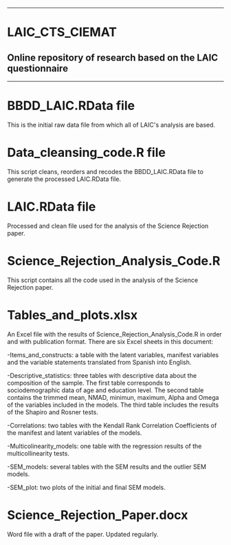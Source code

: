 ----------------------------------------------------------------------------------------------------------------------------------------------------------------
# LAIC_CTS_CIEMAT
Online repository of research based on the LAIC questionnaire
----------------------------------------------------------------------------------------------------------------------------------------------------------------
----------------------------------------------------------------------------------------------------------------------------------------------------------------

# BBDD_LAIC.RData file
This is the initial raw data file from which all of LAIC's analysis are based.

# Data_cleansing_code.R file
This script cleans, reorders and recodes the BBDD_LAIC.RData file to generate the processed LAIC.RData file.

# LAIC.RData file
Processed and clean file used for the analysis of the Science Rejection paper.

# Science_Rejection_Analysis_Code.R
This script contains all the code used in the analysis of the Science Rejection paper.

# Tables_and_plots.xlsx
An Excel file with the results of Science_Rejection_Analysis_Code.R in order and with publication format. There are six Excel sheets in this document:

   -Items_and_constructs: a table with the latent variables, manifest variables and the variable statements translated from Spanish into English.
  
   -Descriptive_statistics: three tables with descriptive data about the composition of the sample. The first table corresponds to sociodemographic data of age and education level. The second table contains the trimmed mean, NMAD, minimun, maximum, Alpha       and Omega of the variables included in the models. The third table includes the results of the Shapiro and Rosner tests.
  
   -Correlations: two tables with the Kendall Rank Correlation Coefficients of the manifest and latent variables of the models.

   -Multicolinearity_models: one table with the regression results of the multicollinearity tests.

   -SEM_models: several tables with the SEM results and the outlier SEM models.

   -SEM_plot: two plots of the initial and final SEM models.
   
# Science_Rejection_Paper.docx
Word file with a draft of the paper. Updated regularly.
